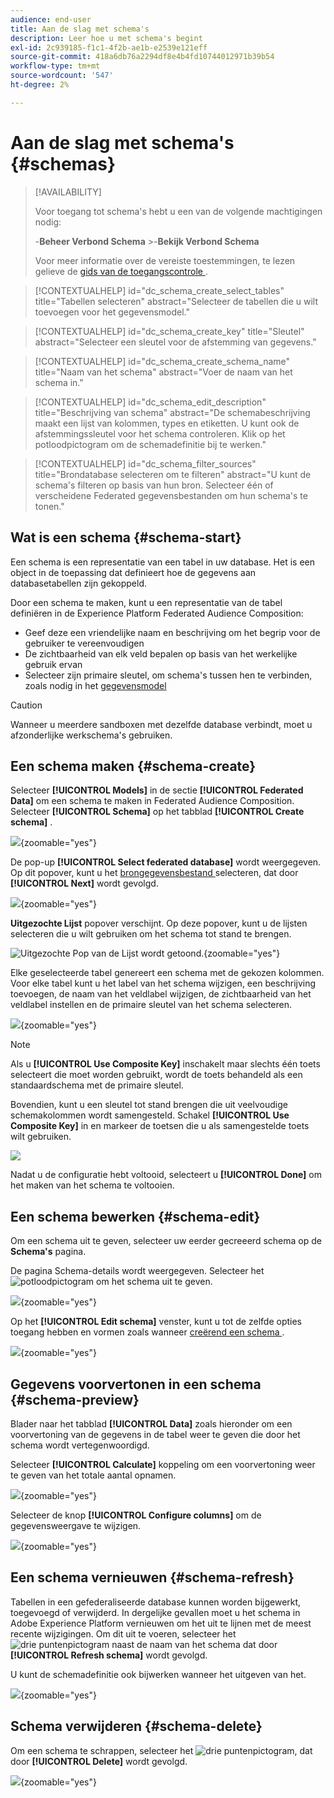 ```yaml
---
audience: end-user
title: Aan de slag met schema's
description: Leer hoe u met schema's begint
exl-id: 2c939185-f1c1-4f2b-ae1b-e2539e121eff
source-git-commit: 418a6db76a2294df8e4b4fd10744012971b39b54
workflow-type: tm+mt
source-wordcount: '547'
ht-degree: 2%

---
```


# Aan de slag met schema&#39;s {#schemas}

>[!AVAILABILITY]
>
>Voor toegang tot schema&#39;s hebt u een van de volgende machtigingen nodig:
>
>-**Beheer Verbond Schema**
>&#x200B;>-**Bekijk Verbond Schema**
>
>Voor meer informatie over de vereiste toestemmingen, te lezen gelieve de [ gids van de toegangscontrole ](/help/governance-privacy-security/access-control.md).

>[!CONTEXTUALHELP]
>id="dc_schema_create_select_tables"
>title="Tabellen selecteren"
>abstract="Selecteer de tabellen die u wilt toevoegen voor het gegevensmodel."

>[!CONTEXTUALHELP]
>id="dc_schema_create_key"
>title="Sleutel"
>abstract="Selecteer een sleutel voor de afstemming van gegevens."

>[!CONTEXTUALHELP]
>id="dc_schema_create_schema_name"
>title="Naam van het schema"
>abstract="Voer de naam van het schema in."

>[!CONTEXTUALHELP]
>id="dc_schema_edit_description"
>title="Beschrijving van schema"
>abstract="De schemabeschrijving maakt een lijst van kolommen, types en etiketten. U kunt ook de afstemmingssleutel voor het schema controleren. Klik op het potloodpictogram om de schemadefinitie bij te werken."

>[!CONTEXTUALHELP]
>id="dc_schema_filter_sources"
>title="Brondatabase selecteren om te filteren"
>abstract="U kunt de schema&#39;s filteren op basis van hun bron. Selecteer één of verscheidene Federated gegevensbestanden om hun schema&#39;s te tonen."

## Wat is een schema {#schema-start}

Een schema is een representatie van een tabel in uw database. Het is een object in de toepassing dat definieert hoe de gegevens aan databasetabellen zijn gekoppeld.

Door een schema te maken, kunt u een representatie van de tabel definiëren in de Experience Platform Federated Audience Composition:

* Geef deze een vriendelijke naam en beschrijving om het begrip voor de gebruiker te vereenvoudigen
* De zichtbaarheid van elk veld bepalen op basis van het werkelijke gebruik ervan
* Selecteer zijn primaire sleutel, om schema&#39;s tussen hen te verbinden, zoals nodig in het [ gegevensmodel ](../data-management/gs-models.md#data-model-start)

>[!CAUTION]
>
>Wanneer u meerdere sandboxen met dezelfde database verbindt, moet u afzonderlijke werkschema&#39;s gebruiken.

## Een schema maken {#schema-create}

Selecteer **[!UICONTROL Models]** in de sectie **[!UICONTROL Federated Data]** om een schema te maken in Federated Audience Composition. Selecteer **[!UICONTROL Schema]** op het tabblad **[!UICONTROL Create schema]** .

![](assets/schema_create.png){zoomable="yes"}

De pop-up **[!UICONTROL Select federated database]** wordt weergegeven. Op dit popover, kunt u het [ brongegevensbestand ](/help/connections/home.md) selecteren, dat door **[!UICONTROL Next]** wordt gevolgd.


![](assets/schema_tables.png){zoomable="yes"}

**Uitgezochte Lijst** popover verschijnt. Op deze popover, kunt u de lijsten selecteren die u wilt gebruiken om het schema tot stand te brengen.

![ Uitgezochte Pop van de Lijst wordt getoond.](assets/select-table.png){zoomable="yes"}

Elke geselecteerde tabel genereert een schema met de gekozen kolommen. Voor elke tabel kunt u het label van het schema wijzigen, een beschrijving toevoegen, de naam van het veldlabel wijzigen, de zichtbaarheid van het veldlabel instellen en de primaire sleutel van het schema selecteren.

![](assets/schema_fields.png){zoomable="yes"}

>[!NOTE]
>
>Als u **[!UICONTROL Use Composite Key]** inschakelt maar slechts één toets selecteert die moet worden gebruikt, wordt de toets behandeld als een standaardschema met de primaire sleutel.

Bovendien, kunt u een sleutel tot stand brengen die uit veelvoudige schemakolommen wordt samengesteld. Schakel **[!UICONTROL Use Composite Key]** in en markeer de toetsen die u als samengestelde toets wilt gebruiken.

![](assets/composite-key.png)

Nadat u de configuratie hebt voltooid, selecteert u **[!UICONTROL Done]** om het maken van het schema te voltooien.

## Een schema bewerken {#schema-edit}

Om een schema uit te geven, selecteer uw eerder gecreeerd schema op de **Schema&#39;s** pagina.

De pagina Schema-details wordt weergegeven. Selecteer het ![ potloodpictogram ](/help/assets/icons/edit.png) om het schema uit te geven.

![](assets/schema_edit.png){zoomable="yes"}

Op het **[!UICONTROL Edit schema]** venster, kunt u tot de zelfde opties toegang hebben en vormen zoals wanneer [ creërend een schema ](#schema-create).

![](assets/schema_edit_orders.png){zoomable="yes"}

## Gegevens voorvertonen in een schema {#schema-preview}

Blader naar het tabblad **[!UICONTROL Data]** zoals hieronder om een voorvertoning van de gegevens in de tabel weer te geven die door het schema wordt vertegenwoordigd.

Selecteer **[!UICONTROL Calculate]** koppeling om een voorvertoning weer te geven van het totale aantal opnamen.

![](assets/schema_data.png){zoomable="yes"}

Selecteer de knop **[!UICONTROL Configure columns]** om de gegevensweergave te wijzigen.

![](assets/schema_columns.png){zoomable="yes"}

## Een schema vernieuwen {#schema-refresh}

Tabellen in een gefederaliseerde database kunnen worden bijgewerkt, toegevoegd of verwijderd. In dergelijke gevallen moet u het schema in Adobe Experience Platform vernieuwen om het uit te lijnen met de meest recente wijzigingen. Om dit uit te voeren, selecteer het ![ drie puntenpictogram ](/help/assets/icons/more.png) naast de naam van het schema dat door **[!UICONTROL Refresh schema]** wordt gevolgd.

U kunt de schemadefinitie ook bijwerken wanneer het uitgeven van het.

![](assets/schema_refresh.png){zoomable="yes"}

## Schema verwijderen {#schema-delete}

Om een schema te schrappen, selecteer het ![ drie puntenpictogram ](/help/assets/icons/more.png), dat door **[!UICONTROL Delete]** wordt gevolgd.

![](assets/schema_delete.png){zoomable="yes"}
